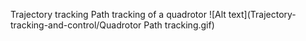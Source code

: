 Trajectory tracking
Path tracking of a quadrotor
![Alt text](Trajectory-tracking-and-control/Quadrotor Path tracking.gif)


